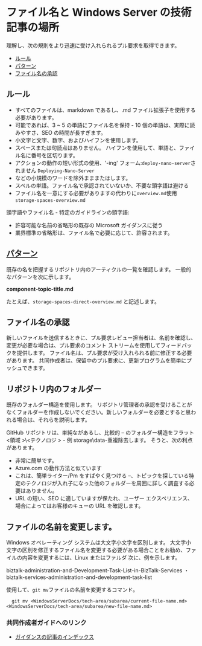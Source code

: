 <properties title="" pageTitle="ファイル名と Windows Server 2016 の技術記事の場所" description="記事と、新しいアーティクルを作成するときに従う必要があります名前付け規則のファイル構造について説明します。" metaKeywords="" services="" solutions="" documentationCenter="" authors="Kathy-Davies" videoId="" scriptId="" manager="required" />

<tags ms.service="contributor-guide" ms.devlang="" ms.topic="article" ms.tgt_pltfrm="" ms.workload="" ms.date="03/14/2016" ms.author="jimpark; tysonn" />

# <a name="file-names-and-locations-for-windows-server-technical-articles"></a>ファイル名と Windows Server の技術記事の場所

理解し、次の規則をより迅速に受け入れられるプル要求を取得できます。

+ [ルール]
+ [パターン]
+ [ファイル名の承認]

## <a name="rules"></a>ルール

- すべてのファイルは、markdown であるし、.md ファイル拡張子を使用する必要があります。
- 可能であれば、3 ~ 5 の単語にファイル名を保持 - 10 個の単語は、実際に読みやすさ、SEO の時間が長すぎます。
- 小文字と文字、数字、およびハイフンを使用します。
- スペースまたは句読点はありません。 ハイフンを使用して、単語と、ファイル名に番号を区切ります。
- アクションの動作の短い形式の使用、'-ing' フォーム:`deploy-nano-server`されません `Deploying-Nano-Server`
- などの小規模のワードを除外まままたはします。
- スペルの単語。ファイル名で承認されていないか、不要な頭字語は避ける
- ファイル名を一意にする必要がありますの代わりに`overview.md`使用 `storage-spaces-overview.md`

頭字語やファイル名 - 特定のガイドラインの頭字語:

- 許容可能な名前の省略形の既存の Microsoft ガイダンスに従う
- 業界標準の省略形は、ファイル名で必要に応じて、許容されます。

## <a name="pattern"></a>[パターン]

既存の名を把握するリポジトリ内のアーティクルの一覧を確認します。 一般的なパターンを次に示します。

 **component-topic-title.md**
 
たとえば、`storage-spaces-direct-overview.md` と記述します。

## <a name="file-name-approval"></a>ファイル名の承認

新しいファイルを送信するときに、プル要求レビュー担当者は、名前を確認し、変更が必要な場合は、プル要求のコメント ストリームを使用してフィードバックを提供します。 ファイル名は、プル要求が受け入れられる前に修正する必要があります。 共同作成者は、保留中のプル要求に、更新プログラムを簡単にプッシュできます。

## <a name="folders-in-the-repo"></a>リポジトリ内のフォルダー

既存のフォルダー構造を使用します。 リポジトリ管理者の承認を受けることがなくフォルダーを作成しないでください。新しいフォルダーを必要とすると思われる場合は、それらを説明します。

GitHub リポジトリは、単純ながあるし、比較的 – のフォルダー構造をフラット\<領域 >\\\<テクノロジ > - 例 storage\data-重複除去します。 そうと、次の利点があります。
 - 非常に簡単です。
 - Azure.com の動作方法と似ています
 - これは、簡単ライター/Pm をすばやく見つける –、トピックを探している特定のテクノロジが入れ子になった他のフォルダーを周囲に詳しく調査する必要はありません。
 - URL の短い、SEO に適していますが保たれ、ユーザー エクスペリエンス、場合によってはお客様のキューの URL を確認します。

## <a name="changing-case-in-file-names"></a>ファイルの名前を変更します。

Windows オペレーティング システムは大文字小文字を区別します。 大文字小文字の区別を修正するファイル名を変更する必要がある場合ことをお勧め、ファイルの内容を変更するには、Linux またはファルダ 次に、例を示します。

  biztalk-administration-and-Development-Task-List-in-BizTalk-Services ・ biztalk-services-administration-and-development-task-list

使用して、`git mv`ファイルの名前を変更するコマンド。
```
  git mv <WindowsServerDocs/tech-area/subarea/current-file-name.md> <WindowsServerDocs/tech-area/subarea/new-file-name.md>
```

### <a name="contributors-guide-links"></a>共同作成者ガイドへのリンク

- [ガイダンスの記事のインデックス](./contributor-guide-index.md)


<!--Anchors-->
[ルール]: #rules
[パターン]: #pattern
[ファイル名の承認]: #file-name-approval
